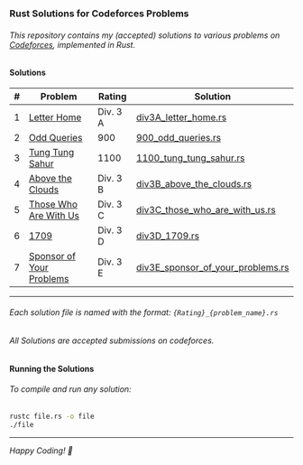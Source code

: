 ### Rust Solutions for Codeforces Problems

###### This repository contains my (accepted) solutions to various problems on [Codeforces](https://codeforces.com), implemented in Rust.

#### Solutions

| # | Problem | Rating | Solution |
|---|---|---|---|
| 1 | [Letter Home](https://codeforces.com/contest/2121/problem/A) | Div. 3 A | [div3A_letter_home.rs](./div3A_letter_home.rs) |
| 2 | [Odd Queries](https://codeforces.com/contest/1807/problem/D) | 900 | [900_odd_queries.rs](./900_odd_queries.rs) |
| 3 | [Tung Tung Sahur](https://codeforces.com/contest/2094/problem/D) | 1100 | [1100_tung_tung_sahur.rs](./1100_tung_tung_sahur.rs) |
| 4 | [Above the Clouds](https://codeforces.com/contest/2121/problem/B) | Div. 3 B | [div3B_above_the_clouds.rs](./div3B_above_the_clouds.rs) |
| 5 | [Those Who Are With Us](https://codeforces.com/contest/2121/problem/C) | Div. 3 C | [div3C_those_who_are_with_us.rs](./div3C_those_who_are_with_us.rs) |
| 6 | [1709](https://codeforces.com/contest/2121/problem/D) | Div. 3 D | [div3D_1709.rs](./div3D_1709.rs) |
| 7 | [Sponsor of Your Problems](https://codeforces.com/contest/2121/problem/E) | Div. 3 E | [div3E_sponsor_of_your_problems.rs](./div3E_sponsor_of_your_problems.rs) |

---

###### Each solution file is named with the format: `{Rating}_{problem_name}.rs`
###### All Solutions are accepted submissions on codeforces. 

#### Running the Solutions

###### To compile and run any solution:

```bash
rustc file.rs -o file
./file 
```

---

*Happy Coding! 🦀*